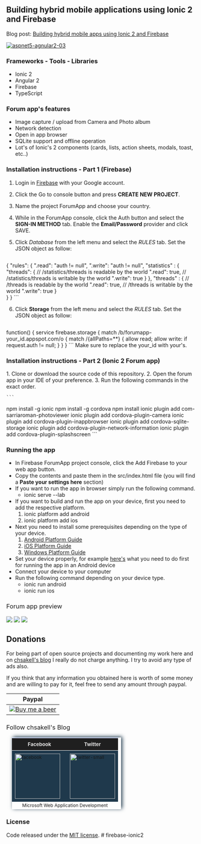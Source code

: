 <h2>Building hybrid mobile applications using Ionic 2 and Firebase</h2>

Blog post: <a href="http://wp.me/p3mRWu-19N" target="_blank">Building hybrid mobile apps using Ionic 2 and Firebase</a>

<a href="http://wp.me/p3mRWu-19N" rel="attachment wp-att-3961" target="_blank"><img src="https://chsakell.files.wordpress.com/2016/08/ionic2-angular2-firebase-36.png" alt="aspnet5-agnular2-03" class="alignnone size-full wp-image-3961"></a>

<h3>Frameworks - Tools - Libraries</h3>
<ul>
<li>Ionic 2</li>
<li>Angular 2</li>
<li>Firebase</li>
<li>TypeScript</li>
</ul>

<h3>Forum app's features</h3>
<ul>
<li>Image capture / upload from Camera and Photo album</li>
<li>Network detection</li>
<li>Open in app browser</li>
<li>SQLite support and offline operation</li>
<li>Lot's of Ionic's 2 components (cards, lists, action sheets, modals, toast, etc..)</li>
</ul>

<h3>Installation instructions - Part 1 (Firebase)</h3>

1. Login in <a href="https://firebase.google.com/" target="_blank">Firebase</a> with your Google account.
2. Click the Go to console button and press <b>CREATE NEW PROJECT</b>.
3. Name the project ForumApp and choose your country.
4. While in the ForumApp console, click the Auth button and select the <b>SIGN-IN METHOD</b> tab. Enable the <b>Email/Password</b> provider and click SAVE.
5. Click <i>Database</i> from the left menu and select the <i>RULES</i> tab. Set the JSON object as follow:

    ```javascript
{
"rules": {
".read": "auth != null",
".write": "auth != null",
    "statistics" : {
    "threads": {
    // /statistics/threads is readable by the world
    ".read": true,
    // /statistics/threads is writable by the world
    ".write": true
      }
    },
    "threads" : {
        // /threads is readable by the world
    ".read": true,
    // /threads is writable by the world
    ".write": true
    }  
  }
}
    ```

6. Click <b>Storage</b> from the left menu and select the <i>RULES</i> tab. Set the JSON object as follow:

    ```javascript
function() {
service firebase.storage {
  match /b/forumapp-your_id.appspot.com/o {
    match /{allPaths=**} {
      allow read;
      allow write: if request.auth != null;
    }
  }
}
    ```
Make sure to replace the your_id with your's.  

<h3>Installation instructions - Part 2 (Ionic 2 Forum app)</h3>
1. Clone or download the source code of this repository.
2. Open the forum app in your IDE of your preference.
3. Run the following commands in the exact order.

    ```
npm install -g ionic
npm install -g cordova
npm install
ionic plugin add com-sarriaroman-photoviewer
ionic plugin add cordova-plugin-camera
ionic plugin add cordova-plugin-inappbrowser
ionic plugin add cordova-sqlite-storage
ionic plugin add cordova-plugin-network-information
ionic plugin add cordova-plugin-splashscreen
    ```

<h3>Running the app</h3>
<ul>
	<li>In Firebase ForumApp project console, click the Add Firebase to your web app button.</li>
	<li>Copy the contents and paste them in the src/index.html file (you will find a <b>Paste your settings here</b> section)</li>
	<li>If you want to run the app in browser simply run the following command.
		<ul>
			<li>ionic serve --lab</li>
		</ul>
	</li>
	<li> If you want to build and run the app on your device, first you need to add the respective platform.
		<ol>
			<li>ionic platform add android</li>
			<li>ionic platform add ios</li>
		</ol>
	</li>
	<li> Next you need to install some prerequisites depending on the type of your device.
		<ol>
			<li><a href="https://cordova.apache.org/docs/en/latest/guide/platforms/android/" target="_blank">Android Platform Guide</a></li>
			<li><a href="https://cordova.apache.org/docs/en/latest/guide/platforms/ios/index.html" target="_blank">iOS Platform Guide</a></li>
			<li><a href="https://cordova.apache.org/docs/en/latest/guide/platforms/win8/index.html" target="_blank">Windows Platform Guide</a></li>
		</ol>
	</li>
	<li>Set your device properly, for example <a href="https://developer.android.com/training/basics/firstapp/running-app.html" target="_blank">here's</a> what you need to do first for running the app in an Android device</li>
	<li>
		Connect your device to your computer
	</li>
	<li>
		Run the following command depending on your device type.
		<ul>
			<li>ionic run android</li>
			<li>ionic run ios</li>
		</ul>
	</li>
</ul>

<h3 style="font-weight:normal;">Forum app preview</h3>
<img src="https://chsakell.files.wordpress.com/2016/08/ionic2-angular2-firebase-00.gif"/>
<img src="https://chsakell.files.wordpress.com/2016/08/ionic2-angular2-firebase-23.gif"/>
<img src="https://chsakell.files.wordpress.com/2016/08/ionic2-angular2-firebase-38.gif"/>

<h2>Donations</h2>
For being part of open source projects and documenting my work here and on <a href="https://chsakell.com">chsakell's blog</a> I really do not charge anything. I try to avoid any type of ads also.

If you think that any information you obtained here is worth of some money and are willing to pay for it, feel free to send any amount through paypal.

<table>
<tr><th>Paypal</th></tr>
<tbody>
<tr>
<td><a href="https://www.paypal.com/cgi-bin/webscr?cmd=_donations&business=chsakell%40gmail%2ecom&lc=US&item_name=Donation%20for%20chsakell%27s%20blog&currency_code=USD&bn=PP%2dDonationsBF%3abtn_donateCC_LG%2egif%3aNonHosted" style="text-align:center;display:block">
<img src="https://www.paypalobjects.com/webstatic/en_US/btn/btn_donate_cc_147x47.png" alt="Buy me a beer" />
</a></td>
</tr>
</tbody>
</table>

<h3 style="font-weight:normal;">Follow chsakell's Blog</h3>
<table id="gradient-style" style="box-shadow:3px -2px 10px #1F394C;font-size:12px;margin:15px;width:290px;text-align:left;border-collapse:collapse;" summary="">
<thead>
<tr>
<th style="width:130px;font-size:13px;font-weight:bold;padding:8px;background:#1F1F1F repeat-x;border-top:2px solid #d3ddff;border-bottom:1px solid #fff;color:#E0E0E0;" align="center" scope="col">Facebook</th>
<th style="font-size:13px;font-weight:bold;padding:8px;background:#1F1F1F repeat-x;border-top:2px solid #d3ddff;border-bottom:1px solid #fff;color:#E0E0E0;" align="center" scope="col">Twitter</th>
</tr>
</thead>
<tfoot>
<tr>
<td colspan="4" style="text-align:center;">Microsoft Web Application Development</td>
</tr>
</tfoot>
<tbody>
<tr>
<td style="padding:8px;border-bottom:1px solid #fff;color:#FFA500;border-top:1px solid #fff;background:#1F394C repeat-x;">
<a href="https://www.facebook.com/chsakells.blog" target="_blank"><img src="https://chsakell.files.wordpress.com/2015/08/facebook.png?w=120&amp;h=120&amp;crop=1" alt="facebook" width="120" height="120" class="alignnone size-opti-archive wp-image-3578"></a>
</td>
<td style="padding:8px;border-bottom:1px solid #fff;color:#FFA500;border-top:1px solid #fff;background:#1F394C repeat-x;">
<a href="https://twitter.com/chsakellsBlog" target="_blank"><img src="https://chsakell.files.wordpress.com/2015/08/twitter-small.png?w=120&amp;h=120&amp;crop=1" alt="twitter-small" width="120" height="120" class="alignnone size-opti-archive wp-image-3583"></a>
</td>
</tr>
</tbody>
</table>
<h3>License</h3>
Code released under the <a href="https://github.com/chsakell/ionic2-angular2-firebase/blob/master/licence" target="_blank"> MIT license</a>.
# firebase-ionic2
